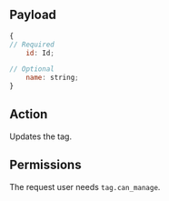 ## Payload
```js
{
// Required
    id: Id;

// Optional
    name: string;
}
```

## Action
Updates the tag.

## Permissions
The request user needs `tag.can_manage`.
